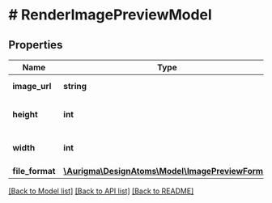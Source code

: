 # # RenderImagePreviewModel

## Properties

Name | Type | Description | Notes
------------ | ------------- | ------------- | -------------
**image_url** | **string** | External image URL. | [optional]
**height** | **int** | Height of preview image. | [optional]
**width** | **int** | Width of preview image. | [optional]
**file_format** | [**\Aurigma\DesignAtoms\Model\ImagePreviewFormat**](ImagePreviewFormat.md) |  | [optional]

[[Back to Model list]](../../README.md#models) [[Back to API list]](../../README.md#endpoints) [[Back to README]](../../README.md)
